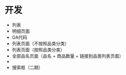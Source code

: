 # 开发
- 列表
- 明细页面
- GA代码
- 列表页面（不按照品类分类）
- 列表页面（按照品类分类）
- 全部品名页面（品名 + 商品数量 + 链接到品类列表页面）
- 
- 搜索框（二期）
